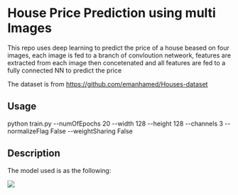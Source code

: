 # House Price Prediction using multi Images 

This repo uses deep learning to predict the price of a house beased on four images, each image is fed to a branch of convloution netweork, features are extracted from each image then concetenated and all features are fed to a fully connected NN to predict the price

The dataset is from   https://github.com/emanhamed/Houses-dataset

## Usage

python train.py --numOfEpochs  20 --width  128 --height 128 --channels 3  --normalizeFlag False --weightSharing False

## Description

The model used is as the following:

<img src="https://github.com/Walid-Ahmed/multiImageInputRegression/blob/master/model.png"  align="middle">
